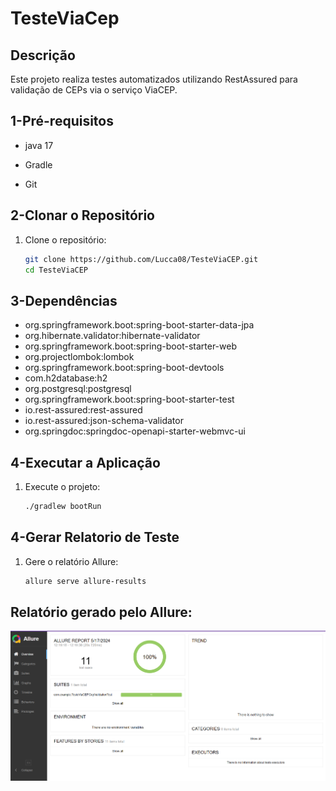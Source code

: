 # TesteViaCep

## Descrição

Este projeto realiza testes automatizados utilizando RestAssured para validação de CEPs via o serviço ViaCEP.

## 1-Pré-requisitos 

- java 17

- Gradle 

- Git 


## 2-Clonar o Repositório

1. Clone o repositório:
    ```bash
    git clone https://github.com/Lucca08/TesteViaCEP.git
    cd TesteViaCEP
    ```

## 3-Dependências

- org.springframework.boot:spring-boot-starter-data-jpa
- org.hibernate.validator:hibernate-validator
- org.springframework.boot:spring-boot-starter-web
- org.projectlombok:lombok
- org.springframework.boot:spring-boot-devtools
- com.h2database:h2
- org.postgresql:postgresql
- org.springframework.boot:spring-boot-starter-test
- io.rest-assured:rest-assured
- io.rest-assured:json-schema-validator
- org.springdoc:springdoc-openapi-starter-webmvc-ui

## 4-Executar a Aplicação


1. Execute o projeto:
    ```bash
    ./gradlew bootRun
    ```

## 4-Gerar Relatorio de Teste

1. Gere o relatório Allure:
    ```bash
    allure serve allure-results
    ```

## Relatório gerado pelo Allure:

![Imagem do Relatório](src/main/resources/img/relatorioViaCEP.png)